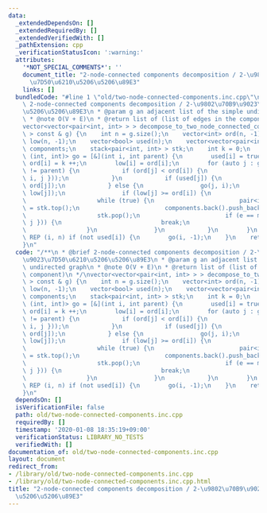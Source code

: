 ```yaml
---
data:
  _extendedDependsOn: []
  _extendedRequiredBy: []
  _extendedVerifiedWith: []
  _pathExtension: cpp
  _verificationStatusIcon: ':warning:'
  attributes:
    '*NOT_SPECIAL_COMMENTS*': ''
    document_title: "2-node-connected components decomposition / 2-\u9802\u70B9\u9023\
      \u7D50\u6210\u5206\u5206\u89E3"
    links: []
  bundledCode: "#line 1 \"old/two-node-connected-components.inc.cpp\"\n/**\n * @brief\
    \ 2-node-connected components decomposition / 2-\u9802\u70B9\u9023\u7D50\u6210\
    \u5206\u5206\u89E3\n * @param g an adjacent list of the simple undirected graph\n\
    \ * @note O(V + E)\n * @return list of (list of edges in the component)\n */\n\
    vector<vector<pair<int, int> > > decompose_to_two_node_connected_components(vector<vector<int>\
    \ > const & g) {\n    int n = g.size();\n    vector<int> ord(n, -1);\n    vector<int>\
    \ low(n, -1);\n    vector<bool> used(n);\n    vector<vector<pair<int, int> > >\
    \ components;\n    stack<pair<int, int> > stk;\n    int k = 0;\n    function<void\
    \ (int, int)> go = [&](int i, int parent) {\n        used[i] = true;\n       \
    \ ord[i] = k ++;\n        low[i] = ord[i];\n        for (auto j : g[i]) if (j\
    \ != parent) {\n            if (ord[j] < ord[i]) {\n                stk.emplace(minmax({\
    \ i, j }));\n            }\n            if (used[j]) {\n                chmin(low[i],\
    \ ord[j]);\n            } else {\n                go(j, i);\n                chmin(low[i],\
    \ low[j]);\n                if (low[j] >= ord[i]) {\n                    components.emplace_back();\n\
    \                    while (true) {\n                        pair<int, int> e\
    \ = stk.top();\n                        components.back().push_back(e);\n    \
    \                    stk.pop();\n                        if (e == minmax({ i,\
    \ j })) {\n                            break;\n                        }\n   \
    \                 }\n                }\n            }\n        }\n    };\n   \
    \ REP (i, n) if (not used[i]) {\n        go(i, -1);\n    }\n    return components;\n\
    }\n"
  code: "/**\n * @brief 2-node-connected components decomposition / 2-\u9802\u70B9\
    \u9023\u7D50\u6210\u5206\u5206\u89E3\n * @param g an adjacent list of the simple\
    \ undirected graph\n * @note O(V + E)\n * @return list of (list of edges in the\
    \ component)\n */\nvector<vector<pair<int, int> > > decompose_to_two_node_connected_components(vector<vector<int>\
    \ > const & g) {\n    int n = g.size();\n    vector<int> ord(n, -1);\n    vector<int>\
    \ low(n, -1);\n    vector<bool> used(n);\n    vector<vector<pair<int, int> > >\
    \ components;\n    stack<pair<int, int> > stk;\n    int k = 0;\n    function<void\
    \ (int, int)> go = [&](int i, int parent) {\n        used[i] = true;\n       \
    \ ord[i] = k ++;\n        low[i] = ord[i];\n        for (auto j : g[i]) if (j\
    \ != parent) {\n            if (ord[j] < ord[i]) {\n                stk.emplace(minmax({\
    \ i, j }));\n            }\n            if (used[j]) {\n                chmin(low[i],\
    \ ord[j]);\n            } else {\n                go(j, i);\n                chmin(low[i],\
    \ low[j]);\n                if (low[j] >= ord[i]) {\n                    components.emplace_back();\n\
    \                    while (true) {\n                        pair<int, int> e\
    \ = stk.top();\n                        components.back().push_back(e);\n    \
    \                    stk.pop();\n                        if (e == minmax({ i,\
    \ j })) {\n                            break;\n                        }\n   \
    \                 }\n                }\n            }\n        }\n    };\n   \
    \ REP (i, n) if (not used[i]) {\n        go(i, -1);\n    }\n    return components;\n\
    }\n"
  dependsOn: []
  isVerificationFile: false
  path: old/two-node-connected-components.inc.cpp
  requiredBy: []
  timestamp: '2020-01-08 18:35:19+09:00'
  verificationStatus: LIBRARY_NO_TESTS
  verifiedWith: []
documentation_of: old/two-node-connected-components.inc.cpp
layout: document
redirect_from:
- /library/old/two-node-connected-components.inc.cpp
- /library/old/two-node-connected-components.inc.cpp.html
title: "2-node-connected components decomposition / 2-\u9802\u70B9\u9023\u7D50\u6210\
  \u5206\u5206\u89E3"
---
```

